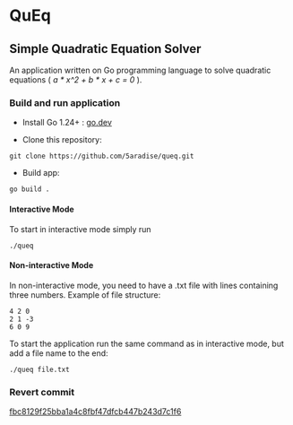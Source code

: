 # QuEq

## Simple Quadratic Equation Solver

An application written on Go programming language to solve quadratic equations ( _a * x^2 + b * x + c = 0_ ).

### Build and run application

- Install Go 1.24+ : [go.dev](https://go.dev/dl/)

- Clone this repository:

```
git clone https://github.com/5aradise/queq.git
```

- Build app:

```
go build .
```

#### Interactive Mode

To start in interactive mode simply run

```
./queq
```

#### Non-interactive Mode

In non-interactive mode, you need to have a .txt file with lines containing three numbers.
Example of file structure:

```
4 2 0
2 1 -3
6 0 9
```

To start the application run the same command as in interactive mode, but add a file name to the end:

```
./queq file.txt
```

### Revert commit

[fbc8129f25bba1a4c8fbf47dfcb447b243d7c1f6](https://github.com/5aradise/queq/commit/fbc8129f25bba1a4c8fbf47dfcb447b243d7c1f6)
